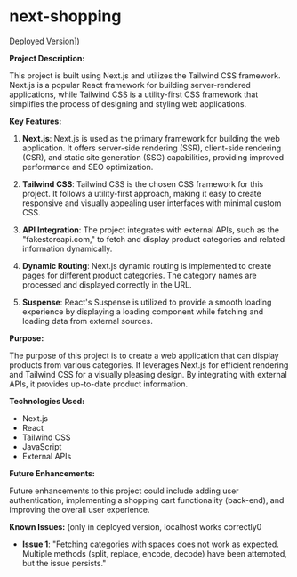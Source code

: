# next-shopping

[Deployed Version]([https://next-shopping-rr2f.vercel.app/)])

**Project Description:**

This project is built using Next.js and utilizes the Tailwind CSS framework. Next.js is a popular React framework for building server-rendered applications, while Tailwind CSS is a utility-first CSS framework that simplifies the process of designing and styling web applications.

**Key Features:**

1. **Next.js**: Next.js is used as the primary framework for building the web application. It offers server-side rendering (SSR), client-side rendering (CSR), and static site generation (SSG) capabilities, providing improved performance and SEO optimization.

2. **Tailwind CSS**: Tailwind CSS is the chosen CSS framework for this project. It follows a utility-first approach, making it easy to create responsive and visually appealing user interfaces with minimal custom CSS.

3. **API Integration**: The project integrates with external APIs, such as the "fakestoreapi.com," to fetch and display product categories and related information dynamically.

4. **Dynamic Routing**: Next.js dynamic routing is implemented to create pages for different product categories. The category names are processed and displayed correctly in the URL.

5. **Suspense**: React's Suspense is utilized to provide a smooth loading experience by displaying a loading component while fetching and loading data from external sources.

**Purpose:**

The purpose of this project is to create a web application that can display products from various categories. It leverages Next.js for efficient rendering and Tailwind CSS for a visually pleasing design. By integrating with external APIs, it provides up-to-date product information.

**Technologies Used:**

- Next.js
- React
- Tailwind CSS
- JavaScript
- External APIs

**Future Enhancements:**

Future enhancements to this project could include adding user authentication, implementing a shopping cart functionality (back-end), and improving the overall user experience.

**Known Issues:** (only in deployed version, localhost works correctly0

- **Issue 1**:  "Fetching categories with spaces does not work as expected. Multiple methods (split, replace, encode, decode) have been attempted, but the issue persists."
